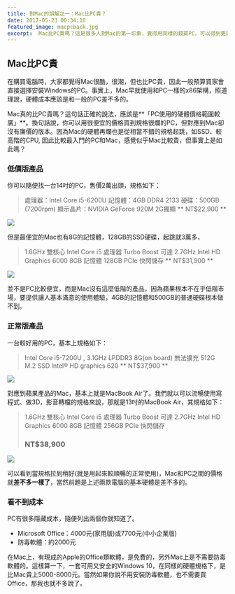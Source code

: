 ```yaml
---
title: 對Mac的誤解之一：Mac比PC貴？
date: 2017-05-23 00:34:10
featured_image: macpcback.jpg
excerpt:  Mac比PC貴嗎？這是很多人對Mac的第一印象，覺得用同樣的錢買PC，可以得到更好的硬體，本文就為你打破這個迷思。
---
```

## Mac比PC貴

在購買電腦時，大家都覺得Mac很酷，很潮，但也比PC貴，因此一般預算買家會直接選擇安裝Windows的PC。事實上，Mac早就使用和PC一樣的x86架構，照道理說，硬體成本應該是和一般的PC差不多的。

Mac真的比PC貴嗎？這句話正確的說法，應該是**「PC使用的硬體價格範圍較廣」**。換句話說，你可以用很便宜的價格買到規格很爛的PC，但對應到Mac卻沒有廉價的版本。因為Mac的硬體再爛也是從相當不錯的規格起跳，如SSD、較高階的CPU, 因此比較最入門的PC和Mac，感覺似乎Mac比較貴，但事實上是如此嗎？

### 低價版產品

你可以隨便找一台14吋的PC，售價2萬出頭，規格如下：

> 處理器：Intel Core i5-6200U 
> 記憶體：4GB DDR4 2133 
> 硬碟：500GB (7200rpm) 
> 顯示晶片：NVIDIA GeForce 920M 2G獨顯 
> ** NT$22,900 **

![](asuscheap.jpg)

但是最便宜的Mac也有8G的記憶體，128GB的SSD硬碟，起跳就3萬多，

> 1.6GHz 雙核心 Intel Core i5 處理器
> Turbo Boost 可達 2.7GHz
> Intel HD Graphics 6000
> 8GB 記憶體
> 128GB PCIe 快閃儲存
> **  NT$31,900 **

![](mbacheap.jpg)

並不是PC比較便宜，而是Mac沒有這麼低階的產品，因為蘋果根本不在乎低階市場，要提供讓人基本滿意的使用體驗，4GB的記憶體和500GB的普通硬碟根本做不到。


### 正常版產品

一台較好用的PC，基本上規格如下：

> Intel Core i5-7200U , 3.1GHz
> LPDDR3 8G(on board) 無法擴充
> 512G M.2 SSD
> Intel® HD graphics 620
> ** NT$37,900 **

![](asus.jpg)

對應到蘋果產品的Mac，基本上就是MacBook Air了。我們就以可以流暢使用寫程式、做3D，影音轉檔的規格來說，那就是13吋的MacBook Air，其規格如下：

> 1.6GHz 雙核心 Intel Core i5 處理器
> Turbo Boost 可達 2.7GHz
> Intel HD Graphics 6000
> 8GB 記憶體
> 256GB PCIe 快閃儲存
> ### NT$38,900

![](macbookair.jpg)

可以看到當規格拉到稍好(就是用起來較順暢的正常使用)，Mac和PC之間的價格就**差不多一樣了**，當然前題是上述兩款電腦的基本硬體是差不多的。

### 看不到成本

PC有很多隱藏成本，隨便列出兩個你就知道了。

* Microsoft Office：4000元(家用版)或7700元(中小企業版)
* 防毒軟體：約2000元

在Mac上，有現成的Apple的Office類軟體，是免費的，另外Mac上是不需要防毒軟體的。這樣算一下，一套可用又安全的Windows 10，在同樣的硬體規格下，是比Mac貴上5000-8000元。當然如果你說不用安裝防毒軟體，也不需要買Office，那我也就不多說了。


